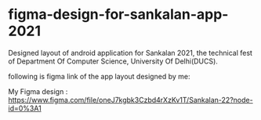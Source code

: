 # figma-design-for-sankalan-app-2021
Designed layout of android application for Sankalan 2021, the technical fest of Department Of Computer Science, University Of Delhi(DUCS).

following is figma link of the app layout designed by me:

My Figma design : https://www.figma.com/file/oneJ7kgbk3Czbd4rXzKv1T/Sankalan-22?node-id=0%3A1
